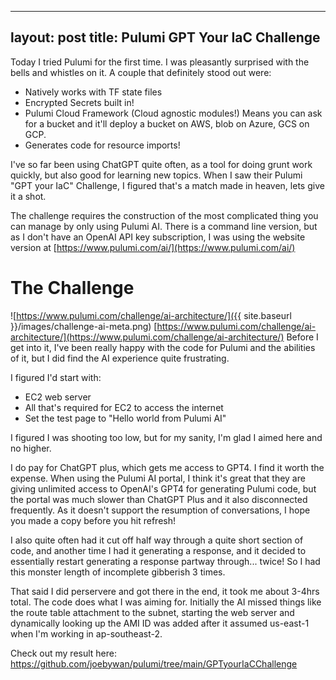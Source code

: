 ---
layout: post
title: Pulumi GPT Your IaC Challenge
 ---

Today I tried Pulumi for the first time.  I was pleasantly surprised with the bells and whistles on it.  A couple that definitely stood out were:

- Natively works with TF state files
- Encrypted Secrets built in!
- Pulumi Cloud Framework (Cloud agnostic modules!) Means you can ask for a bucket and it'll deploy a bucket on AWS, blob on Azure, GCS on GCP.
- Generates code for resource imports!

I've so far been using ChatGPT quite often, as a tool for doing grunt work quickly, but also good for learning new topics.  When I saw their Pulumi "GPT your IaC" Challenge, I figured that's a match made in heaven, lets give it a shot.

The challenge requires the construction of the most complicated thing you can manage by only using Pulumi AI.  There is a command line version, but as I don't have an OpenAI API key subscription, I was using the website version at [https://www.pulumi.com/ai/](https://www.pulumi.com/ai/)

# The Challenge
![https://www.pulumi.com/challenge/ai-architecture/]({{ site.baseurl }}/images/challenge-ai-meta.png)
[https://www.pulumi.com/challenge/ai-architecture/](https://www.pulumi.com/challenge/ai-architecture/)
Before I get into it, I've been really happy with the code for Pulumi and the abilities of it, but I did find the AI experience quite frustrating.

I figured I'd start with:
- EC2 web server
- All that's required for EC2 to access the internet
- Set the test page to "Hello world from Pulumi AI"

I figured I was shooting too low, but for my sanity, I'm glad I aimed here and no higher.

I do pay for ChatGPT plus, which gets me access to GPT4.  I find it worth the expense.  When using the Pulumi AI portal, I think it's great that they are giving unlimited access to OpenAI's GPT4 for generating Pulumi code, but the portal was much slower than ChatGPT Plus and it also disconnected frequently.  As it doesn't support the resumption of conversations, I hope you made a copy before you hit refresh!

I also quite often had it cut off half way through a quite short section of code, and another time I had it generating a response, and it decided to essentially restart generating a response partway through... twice!  So I had this monster length of incomplete gibberish 3 times.

That said I did perservere and got there in the end, it took me about 3-4hrs total.  The code does what I was aiming for.  Initially the AI missed things like the route table attachment to the subnet, starting the web server and dynamically looking up the AMI ID was added after it assumed us-east-1 when I'm working in ap-southeast-2.

Check out my result here: https://github.com/joebywan/pulumi/tree/main/GPTyourIaCChallenge
